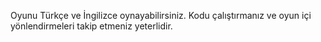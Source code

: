 Oyunu Türkçe ve İngilizce oynayabilirsiniz. Kodu çalıştırmanız ve oyun içi yönlendirmeleri takip etmeniz yeterlidir.
